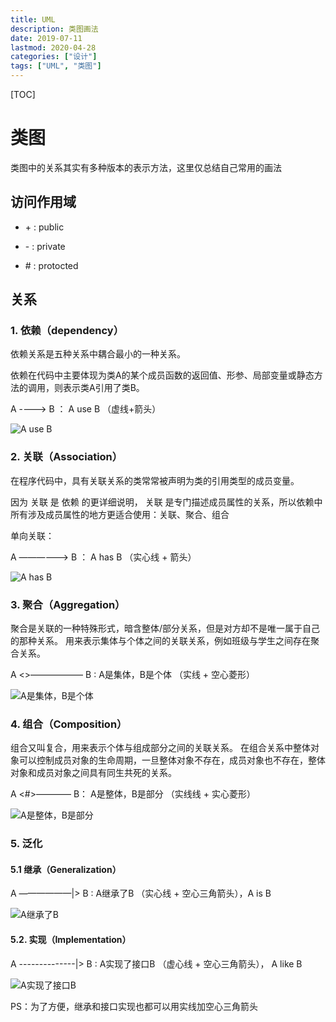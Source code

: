 ```yaml
---
title: UML
description: 类图画法
date: 2019-07-11
lastmod: 2020-04-28
categories: ["设计"]
tags: ["UML", "类图"]
---
```


[TOC]

# 类图

类图中的关系其实有多种版本的表示方法，这里仅总结自己常用的画法

## 访问作用域

* \+ : public

* \- : private
* \# : protocted

## 关系

### 1. 依赖（dependency）

依赖关系是五种关系中耦合最小的一种关系。

依赖在代码中主要体现为类A的某个成员函数的返回值、形参、局部变量或静态方法的调用，则表示类A引用了类B。

  A ----> B ： A use B （虚线+箭头）

![A use B](https://github.com/Nixum/Java-Note/raw/master/picture/UML-use.png)

### 2. 关联（Association）

在程序代码中，具有关联关系的类常常被声明为类的引用类型的成员变量。

因为 关联 是 依赖 的更详细说明， 关联 是专门描述成员属性的关系，所以依赖中所有涉及成员属性的地方更适合使用：关联、聚合、组合

单向关联：

A ——————> B ： A has B （实心线 + 箭头）

 ![A has B](https://github.com/Nixum/Java-Note/raw/master/picture/UML-association.png)

### 3. 聚合（Aggregation）

聚合是关联的一种特殊形式，暗含整体/部分关系，但是对方却不是唯一属于自己的那种关系。 用来表示集体与个体之间的关联关系，例如班级与学生之间存在聚合关系。

A <>—————— B :   A是集体，B是个体 （实线 + 空心菱形）

  ![A是集体，B是个体](https://github.com/Nixum/Java-Note/raw/master/picture/UML-aggregation.png)

### 4. 组合（Composition）

组合又叫复合，用来表示个体与组成部分之间的关联关系。 在组合关系中整体对象可以控制成员对象的生命周期，一旦整体对象不存在，成员对象也不存在，整体对象和成员对象之间具有同生共死的关系。

A <#>———— B： A是整体，B是部分  （实线线 + 实心菱形）

  ![A是整体，B是部分](https://github.com/Nixum/Java-Note/raw/master/picture/UML-composition.png)

### 5. 泛化

#### 5.1 继承（Generalization）

A ——————|> B : A继承了B  （实心线 + 空心三角箭头），A is B

![A继承了B](https://github.com/Nixum/Java-Note/raw/master/picture/UML-generalization.png)

#### 5.2. 实现（Implementation）

A --------------|> B : A实现了接口B （虚心线 + 空心三角箭头）， A like B

![A实现了接口B](https://github.com/Nixum/Java-Note/raw/master/picture/UML-implementation.png)

PS：为了方便，继承和接口实现也都可以用实线加空心三角箭头